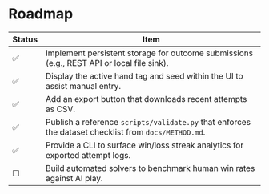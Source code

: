 # Roadmap

| Status | Item |
| --- | --- |
| ✅ | Implement persistent storage for outcome submissions (e.g., REST API or local file sink). |
| ✅ | Display the active hand tag and seed within the UI to assist manual entry. |
| ✅ | Add an export button that downloads recent attempts as CSV. |
| ✅ | Publish a reference `scripts/validate.py` that enforces the dataset checklist from `docs/METHOD.md`. |
| ✅ | Provide a CLI to surface win/loss streak analytics for exported attempt logs. |
| ☐ | Build automated solvers to benchmark human win rates against AI play. |
